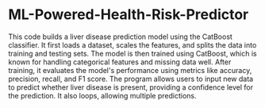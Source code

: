 # ML-Powered-Health-Risk-Predictor

This code builds a liver disease prediction model using the CatBoost classifier. It first loads a dataset, scales the features, and splits the data into training and testing sets. The model is then trained using CatBoost, which is known for handling categorical features and missing data well. After training, it evaluates the model's performance using metrics like accuracy, precision, recall, and F1 score. The program allows users to input new data to predict whether liver disease is present, providing a confidence level for the prediction. It also loops, allowing multiple predictions.
